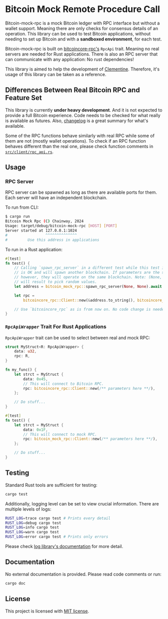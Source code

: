 # Bitcoin Mock Remote Procedure Call

Bitcoin-mock-rpc is a mock Bitcoin ledger with RPC interface but without a
wallet support. Meaning there are only checks for consensus details of an
operation. This library can be used to test Bitcoin applications, without
needing to set up Bitcoin and with a **sandboxed environment**, for each test.

Bitcoin-mock-rpc is built on
[bitcoincore-rpc's](https://github.com/rust-bitcoin/rust-bitcoincore-rpc)
`RpcApi` trait. Meaning no real servers are needed for Rust applications. There
is also an RPC server that can communicate with any application: No rust
dependencies!

This library is aimed to help the development of
[Clementine](https://github.com/chainwayxyz/clementine). Therefore, it's usage
of this library can be taken as a reference.

## Differences Between Real Bitcoin RPC and Feature Set

This library is currently **under heavy development**. And it is not expected to
provide a full Bitcoin experience. Code needs to be checked for what really is
available as futures. Also, [changelog](CHANGELOG.md) is a great summary for
what's available.

Some of the RPC functions behave similarly with real RPC while some of them are
not (mostly wallet operations). To check if an RPC function behaves different
than the real one, please check function comments in
[`src/client/rpc_api.rs`](src/client/rpc_api.rs).

## Usage

### RPC Server

RPC server can be spawned as long as there are available ports for them. Each
server will have an independent blockchain.

To run from CLI:

```bash
$ cargo run
Bitcoin Mock Rpc (C) Chainway, 2024
Usage: target/debug/bitcoin-mock-rpc [HOST] [PORT]
Server started at 127.0.0.1:1024
#                 ^^^^^^^^^^^^^^
#         Use this address in applications
```

To run in a Rust application:

```rust
#[test]
fn test() {
    // Calling `spawn_rpc_server` in a different test while this test is running
    // is OK and will spawn another blockchain. If parameters are the same
    // however, they will operate on the same blockchain. Note: (None, None)
    // will result to pick random values.
    let address = bitcoin_mock_rpc::spawn_rpc_server(None, None).await.unwrap();

    let rpc =
        bitcoincore_rpc::Client::new(&address.to_string(), bitcoincore_rpc::Auth::None).unwrap();

    // Use `bitcoincore_rpc` as is from now on. No code change is needed.
}
```

### `RpcApiWrapper` Trait For Rust Applications

`RpcApiWrapper` trait can be used to select between real and mock RPC:

```rust
struct MyStruct<R: RpcApiWrapper> {
    data: u32,
    rpc: R,
}

fn my_func() {
    let strct = MyStruct {
        data: 0x45,
        // This will connect to Bitcoin RPC.
        rpc: bitcoincore_rpc::Client::new(/** parameters here **/),
    };

    // Do stuff...
}

#[test]
fn test() {
    let strct = MyStruct {
        data: 0x1F,
        // This will connect to mock RPC.
        rpc: bitcoin_mock_rpc::Client::new(/** parameters here **/),
    };

    // Do stuff...
}
```

## Testing

Standard Rust tools are sufficient for testing:

```bash
cargo test
```

Additionally, logging level can be set to view crucial information. There are
multiple levels of logs:

```bash
RUST_LOG=trace cargo test # Prints every detail
RUST_LOG=debug cargo test
RUST_LOG=info cargo test
RUST_LOG=warn cargo test
RUST_LOG=error cargo test # Prints only errors
```

Please check
[log library's documentation](https://docs.rs/log/latest/log/enum.Level.html)
for more detail.

## Documentation

No external documentation is provided. Please read code comments or run:

```bash
cargo doc
```

## License

This project is licensed with [MIT license](LICENSE).
